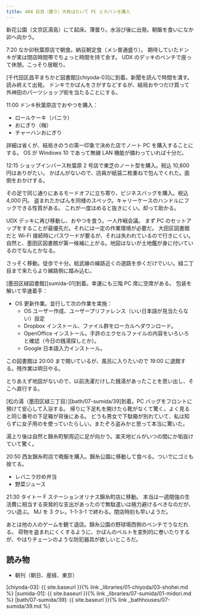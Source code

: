 ```yaml
---
title: 404 日目（曇り）大枚はたいて PC とカバンを購入
---
```


新花公園（文京区湯島）にて起床。薄曇り。水浴び後に出発。朝飯を食いになか卯へ向かう。

7:20 なか卯秋葉原店で朝食。納豆朝定食（メシ普通盛り）。
期待していたドンキが実は閉店時間帯でちょっと時間を持て余す。
UDX のデッキのベンチで座って休憩。こっそり居眠り。

[千代田区昌平まちかど図書館][chiyoda-03]に到着。新聞を読んで時間を潰す。読み終えて出発。
ドンキでかばんをさがすなどするが、結局おやつだけ買って外神田のパーツショップ街を当たることにする。

11:00 ドンキ秋葉原店でおやつを購入：

* ロールケーキ（バニラ）
* おにぎり（梅）
* チャーハンおにぎり

詳細は省くが、結局きのうの第一印象で決めた店でノート PC を購入することにする。
OS が Windows 10 であって無線 LAN 機能が備わっていれば十分だ。

12:15 ショップインバース秋葉原 2 号店で東芝のノート型を購入。税込 10,800 円はありがたい。
かばんがないので、店員が紙袋二枚重ねで包んでくれた。面倒をおかけする。

その足で同じ通りにあるモードオフに立ち寄り、ビジネスバッグを購入。税込 4,000 円。
盗まれたかばんを同様のスペック。キャリーケースのハンドルにフックできる性質がある。
これが一度はめると抜きにくい。却って助かる。

UDX デッキに再び移動し、おやつを食う。一人作戦会議。
まず PC のセットアップをすることが最優先だ。それには一定の作業環境が必要だ。
大田区図書館だと Wi-Fi 接続時にパスワードが要るが、それは失われているので行きにくい。
自然と、墨田区図書館が第一候補に上がる。地図はないが土地鑑が身に付いているのでなんとかなる。

さっそく移動。徒歩で十分。総武線の線路近くの道路を歩くだけでいい。緑二丁目まで来たらより線路側に踏み込む。

[墨田区緑図書館][sumida-01]到着。幸運にも三階 PC 席に空席がある。
包装を解いて早速着手：

* OS 更新作業。並行して次の作業を実施：
  * OS ユーザー作成、ユーザープリファレンス（いい日本語が見当たらない）設定
  * Dropbox インストール、ファイル群をローカルへダウンロード。
  * OpenOffice インストール。手許のエクセルファイルの内容をいろいろと確認（今日の銭湯探しとか）。
  * Google 日本語入力インストール。

この図書館は 20:00 まで開いているが、風呂に入りたいので 19:00 に退館する。残作業は明日やる。

とりあえず地図がないので、以前洗濯だけした銭湯があったことを思い出し、そこへ直行する。

[松の湯（墨田区緑三丁目）][bath/07-sumida/39]到着。PC バッグをフロントに預けて安心して入浴する。
帰りに下足札を開けたら靴がなくて驚く。よく見ると同じ番号の下足箱が背後にある。
どうも男女で下駄箱が別れていて、私は知らずに女子用のを使っていたらしい。またぞろ盗みかと思って本当に驚いた。

湯上り後は自然と錦糸町駅周辺に足が向かう。楽天地ビルがいつの間にか垢抜けていて驚く。

20:50 西友錦糸町店で晩飯を購入。錦糸公園に移動して食べる。ついでにゴミも捨てる。

* レバニラ炒め弁当
* 野菜ジュース

21:30 タイトー F ステーションオリナス錦糸町店に移動。
本当は一週間強の生活費に相当する突発的な支出があったので無駄遣いは極力避けるべきなのだが、つい遊ぶ。
MJ を 3 クレ。1-1-3-1 で終わる。閉店時刻も早いようだ。

あとは他の人のゲームを観て退店。錦糸公園の野球場西側のベンチでうなだれる。
荷物を盗まれにくくするように、かばんのベルトを変則的に巻いたりするが、やはりチェーンのような防犯器具が欲しいところだ。

## 読み物

* 朝刊（朝日、産経、東京）

[chiyoda-03]: {{ site.baseurl }}{% link _libraries/01-chiyoda/03-shohei.md %}
[sumida-01]: {{ site.baseurl }}{% link _libraries/07-sumida/01-midori.md %}
[bath/07-sumida/39]: {{ site.baseurl }}{% link _bathhouses/07-sumida/39.md %}
